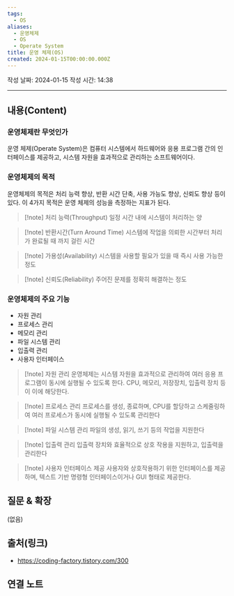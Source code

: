 ```yaml
---
tags:
  - OS
aliases:
  - 운영체제
  - OS
  - Operate System
title: 운영 체제(OS)
created: 2024-01-15T00:00:00.000Z
---
```

작성 날짜: 2024-01-15
작성 시간: 14:38


----
## 내용(Content)

### 운영체제란 무엇인가
운영 체제(Operate System)은 컴퓨터 시스템에서 하드웨어와 응용 프로그램 간의 인터페이스를 제공하고, 시스템 자원을 효과적으로 관리하는 소프트웨어이다.

### 운영체제의 목적
운영체제의 목적은 처리 능력 향상, 반환 시간 단축, 사용 가능도 향상, 신뢰도 향상 등이 있다. 
이 4가지 목적은 운영 체제의 성능을 측정하는 지표가 된다.

>[!note] 처리 능력(Throughput)
>일정 시간 내에 시스템이 처리하는 양

>[!note] 반환시간(Turn Around Time)
>시스템에 작업을 의뢰한 시간부터 처리가 완료될 때 까지 걸린 시간

>[!note] 가용성(Availability)
>시스템을 사용할 필요가 있을 때 즉시 사용 가능한 정도

>[!note] 신뢰도(Reliability)
>주어진 문제를 정확히 해결하는 정도

### 운영체제의 주요 기능
- 자원 관리
- 프로세스 관리
- 메모리 관리
- 파일 시스템 관리
- 입출력 관리
- 사용자 인터페이스

>[!note] 자원 관리
>운영체제는 시스템 자원을 효과적으로 관리하여 여러 응용 프로그램이 동시에 실행될 수 있도록 한다. CPU, 메모리, 저장장치, 입출력 장치 등이 이에 해당한다.

>[!note] 프로세스 관리
>프로세스를 생성, 종료하며, CPU를 할당하고 스케줄링하여 여러 프로세스가 동시에 실행될 수 있도록 관리한다

>[!note] 파일 시스템 관리
>파일의 생성, 읽기, 쓰기 등의 작업을 지원한다

>[!note] 입출력 관리
>입출력 장치와 효율적으로 상호 작용을 지원하고, 입출력을 관리한다

>[!note] 사용자 인터페이스 제공
> 사용자와 상호작용하기 위한 인터페이스를 제공하며, 텍스트 기반 명령형 인터페이스이거나 GUI 형태로 제공한다.

## 질문 & 확장

(없음)

## 출처(링크)

- https://coding-factory.tistory.com/300


## 연결 노트











